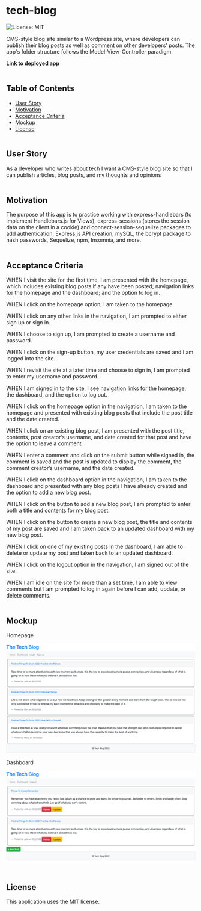 # tech-blog

![License: MIT](https://img.shields.io/badge/License-MIT-yellow.svg)
<br>

CMS-style blog site similar to a Wordpress site, where developers can publish their blog posts as well as comment on other developers’ posts. The app's folder structure follows the Model-View-Controller paradigm.

**[Link to deployed app](https://aqueous-tundra-23493.herokuapp.com/)**
<br>
<br>

## Table of Contents

- [User Story](#user-story)
- [Motivation](#motivation)
- [Acceptance Criteria](#acceptance-criteria)
- [Mockup](#mockup)
- [License](#license)
  <br>
  <br>

## User Story

As a developer who writes about tech I want a CMS-style blog site so that I can publish articles, blog posts, and my thoughts and opinions
<br>
<br>

## Motivation

The purpose of this app is to practice working with express-handlebars (to implement Handlebars.js for Views), express-sessions (stores the session data on the client in a cookie) and connect-session-sequelize packages to add authentication, Express.js API creation, mySQL, the bcrypt package to hash passwords, Sequelize, npm, Insomnia, and more.
<br>
<br>

## Acceptance Criteria

WHEN I visit the site for the first time, I am presented with the homepage, which includes existing blog posts if any have been posted; navigation links for the homepage and the dashboard; and the option to log in.

WHEN I click on the homepage option, I am taken to the homepage.

WHEN I click on any other links in the navigation, I am prompted to either sign up or sign in.

WHEN I choose to sign up, I am prompted to create a username and password.

WHEN I click on the sign-up button, my user credentials are saved and I am logged into the site.

WHEN I revisit the site at a later time and choose to sign in, I am prompted to enter my username and password.

WHEN I am signed in to the site, I see navigation links for the homepage, the dashboard, and the option to log out.

WHEN I click on the homepage option in the navigation, I am taken to the homepage and presented with existing blog posts that include the post title and the date created.

WHEN I click on an existing blog post, I am presented with the post title, contents, post creator’s username, and date created for that post and have the option to leave a comment.

WHEN I enter a comment and click on the submit button while signed in, the comment is saved and the post is updated to display the comment, the comment creator’s username, and the date created.

WHEN I click on the dashboard option in the navigation, I am taken to the dashboard and presented with any blog posts I have already created and the option to add a new blog post.

WHEN I click on the button to add a new blog post, I am prompted to enter both a title and contents for my blog post.

WHEN I click on the button to create a new blog post, the title and contents of my post are saved and I am taken back to an updated dashboard with my new blog post.

WHEN I click on one of my existing posts in the dashboard, I am able to delete or update my post and taken back to an updated dashboard.

WHEN I click on the logout option in the navigation, I am signed out of the site.

WHEN I am idle on the site for more than a set time, I am able to view comments but I am prompted to log in again before I can add, update, or delete comments.
<br>
<br>

## Mockup

Homepage

![Image](./public/images/home-screen.png)

Dashboard

![Image](./public/images/dashboard-screen.png)
<br>
<br>

## License

This application uses the MIT license.
